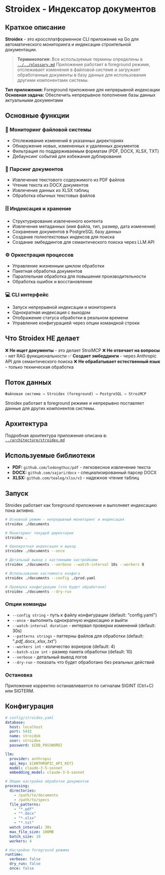 # Stroidex - Индексатор документов

## Краткое описание

**Stroidex** - это кроссплатформенное CLI приложение на Go для автоматического мониторинга и индексации строительной документации.

> **Терминология:** Все используемые термины определены в [`../../glossary.md`](../../glossary.md) Приложение работает в foreground режиме, отслеживает изменения в файловой системе и загружает обработанные документы в базу данных для использования другими компонентами системы.

**Тип приложения:** Foreground приложение для непрерывной индексации
**Основная задача:** Обеспечить непрерывное пополнение базы данных актуальными документами

## Основные функции

### 📁 Мониторинг файловой системы
- Отслеживание изменений в указанных директориях
- Обнаружение новых, измененных и удаленных документов
- Фильтрация по поддерживаемым форматам (PDF, DOCX, XLSX, TXT)
- Дебаунсинг событий для избежания дублирования

### 📄 Парсинг документов
- Извлечение текстового содержимого из PDF файлов
- Чтение текста из DOCX документов
- Извлечение данных из XLSX таблиц
- Обработка обычных текстовых файлов

### 🗄️ Индексация и хранение
- Структурирование извлеченного контента
- Извлечение метаданных (имя файла, тип, размер, дата изменения)
- Сохранение документов в PostgreSQL базу данных
- Создание полнотекстовых индексов для поиска
- Создание эмбеддингов для семантического поиска через LLM API

### ⚙️ Оркестрация процессов
- Управление жизненным циклом обработки
- Пакетная обработка документов
- Параллельная обработка для повышения производительности
- Обработка ошибок и восстановление

### 💻 CLI интерфейс
- Запуск непрерывной индексации и мониторинга
- Однократная индексация с выходом
- Отображение статуса обработки в реальном времени
- Управление конфигурацией через опции командной строки

## Что Stroidex НЕ делает

❌ **Не ищет документы** - это делает StroiMCP
❌ **Не отвечает на вопросы** - нет RAG функциональности
✅ **Создает эмбеддинги** - через Anthropic API для семантического поиска
❌ **Не обрабатывает естественный язык** - только техническая обработка

## Поток данных

```
Файловая система → Stroidex (foreground) → PostgreSQL → StroiMCP
```

Stroidex работает в foreground режиме и непрерывно поставляет данные для других компонентов системы.

## Архитектура

Подробная архитектура приложения описана в: [`../architecture/stroidex.md`](../architecture/stroidex.md)

## Используемые библиотеки

- **PDF:** `github.com/ledongthuc/pdf` - легковесное извлечение текста
- **DOCX:** `github.com/sajari/docx` - специализированный парсер DOCX
- **XLSX:** `github.com/tealeg/xlsx/v3` - надежное чтение таблиц

## Запуск

Stroidex работает как foreground приложение и выполняет индексацию пока активно.

```bash
# Основной режим - непрерывный мониторинг и индексация
stroidex ./documents

# Мониторинг текущей директории
stroidex .

# Однократная индексация и выход
stroidex ./documents --once

# Детальный вывод с кастомными настройками
stroidex ./documents --verbose --watch-interval 10s --workers 8

# Использование кастомного конфига
stroidex ./documents --config ./prod.yaml

# Проверка конфигурации (что будет обработано)
stroidex ./documents --dry-run
```

### Опции команды
- `--config string` - путь к файлу конфигурации (default: "config.yaml")
- `--once` - выполнить однократную индексацию и выйти
- `--watch-interval duration` - интервал проверки изменений (default: 30s)
- `--patterns strings` - паттерны файлов для обработки (default: "*.pdf,*.docx,*.xlsx,*.txt")
- `--workers int` - количество воркеров (default: 4)
- `--batch-size int` - размер пакета обработки (default: 10)
- `--verbose` - детальный вывод логов
- `--dry-run` - показать что будет обработано без реальных действий

### Остановка
Приложение корректно останавливается по сигналам SIGINT (Ctrl+C) или SIGTERM.

## Конфигурация

```yaml
# config/stroidex.yaml
database:
  host: localhost
  port: 5432
  name: stroidok
  user: stroidex
  password: ${DB_PASSWORD}

llm:
  provider: anthropic
  api_key: ${ANTHROPIC_API_KEY}
  model: claude-3-5-sonnet
  embedding_model: claude-3-5-sonnet

# Общие настройки обработки документов
processing:
  directories:
    - /path/to/documents
    - /path/to/specs
  file_patterns:
    - "*.pdf"
    - "*.docx"
    - "*.xlsx"
    - "*.txt"
  watch_interval: 30s
  max_file_size: 100MB
  batch_size: 10
  workers: 4

# Настройки foreground режима
runtime:
  verbose: false
  dry_run: false
  once: false
```